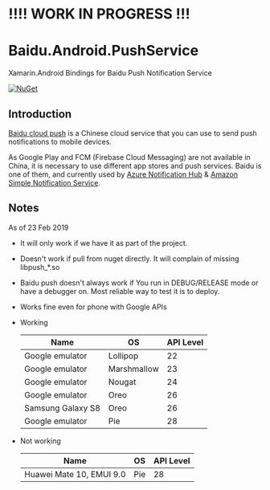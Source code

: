 # !!!! WORK IN PROGRESS !!!
# Baidu.Android.PushService

Xamarin.Android Bindings for Baidu Push Notification Service

[![NuGet](https://img.shields.io/nuget/vpre/Baidu.Android.PushService.svg?label=NuGet)](https://www.nuget.org/packages/Baidu.Android.PushService)

## Introduction

[Baidu cloud push](http://push.baidu.com/) is a Chinese cloud service that you can use to send push notifications to mobile devices.

As Google Play and FCM (Firebase Cloud Messaging) are not available in China, it is necessary to use different app stores and push services. Baidu is one of them, and currently used by [Azure Notification Hub](https://azure.microsoft.com/en-us/services/notification-hubs/) & [Amazon Simple Notification Service](https://aws.amazon.com/sns/).

## Notes

As of 23 Feb 2019

* It will only work if we have it as part of the project.
* Doesn't work if pull from nuget directly. It will complain of missing libpush_*.so
* Baidu push doesn't always work if You run in DEBUG/RELEASE mode or have a debugger on. Most reliable way to test it is to deploy.
* Works fine even for phone with Google APIs
* Working

  | Name | OS | API Level |
  | -- | -- | -- |
  | Google emulator | Lollipop | 22 |
  | Google emulator | Marshmallow | 23 |
  | Google emulator | Nougat | 24 |
  | Google emulator | Oreo | 26 |
  | Samsung Galaxy S8 | Oreo | 26 |
  | Google emulator | Pie | 28 |
  
* Not working

  | Name | OS | API Level |
  | -- | -- | -- |
  | Huawei Mate 10, EMUI 9.0 | Pie | 28 |
